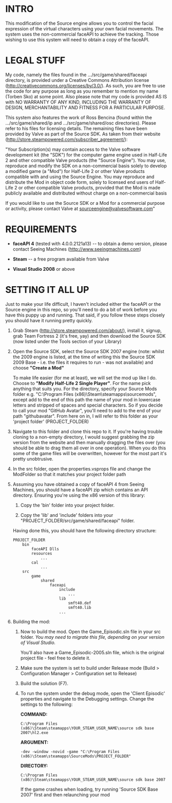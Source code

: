 # INTRO

This modification of the Source engine allows you to control the facial
expression of the virtual characters using your own facial movements. The
system uses the non-commercial faceAPI to achieve the tracking. Those wishing
to use this system will need to obtain a copy of the faceAPI.


# LEGAL STUFF

My code, namely the files found in the .../src/game/shared/faceapi directory,
is provided under a Creative Commons Attribution license
(http://creativecommons.org/licenses/by/3.0/). As such, you are free to use
the code for any purpose as long as you remember to mention my name (Torben
Sko) at some point. Also please note that my code is provided AS IS with NO
WARRANTY OF ANY KIND, INCLUDING THE WARRANTY OF DESIGN, 
MERCHANTABILITY AND FITNESS FOR A PARTICULAR PURPOSE.

This system also features the work of Ross Bencina (found within the
.../src/game/shared/ip and .../src/game/shared/osc directories). Please refer
to his files for licensing details. The remaining files have been provided by
Valve as part of the Source SDK. As taken from their website
(http://store.steampowered.com/subscriber_agreement/):

"Your Subscription(s) may contain access to the Valve software development kit
(the "SDK") for the computer game engine used in Half-Life 2 and other
compatible Valve products (the "Source Engine"). You may use, reproduce and
modify the SDK on a non-commercial basis solely to develop a modified game (a
"Mod") for Half-Life 2 or other Valve products compatible with and using the
Source Engine. You may reproduce and distribute the Mod in object code form,
solely to licensed end users of Half-Life 2 or other compatible Valve
products, provided that the Mod is made publicly available and distributed
without charge on a non-commercial basis

If you would like to use the Source SDK or a Mod for a commercial purpose or
activity, please contact Valve at sourceengine@valvesoftware.com"


# REQUIREMENTS

-   **faceAPI 4** (tested with 4.0.0.2121a13) -- to obtain a demo version, please contact Seeing Machines (http://www.seeingmachines.com)

-   **Steam** -- a free program available from Valve

-   **Visual Studio 2008** or above


# SETTING IT ALL UP

Just to make your life difficult, I haven't included either the faceAPI or the
Source engine in this repo, so you'll need to do a bit of work before you have
this puppy up and running. That said, if you follow these steps closely you
should have it running pretty quickly.

1.  Grab Steam (http://store.steampowered.com/about/), install it, signup, grab
    Team Fortress 2 (it's free, yay) and then download the Source SDK (now listed
    under the Tools section of your Library)

2.  Open the Source SDK, select the Source SDK 2007 engine (note: whilst the
    2009 engine is listed, at the time of writing this the Source SDK 2009 Base -
    i.e. the files it requires to run - was not available) and choose **"Create a Mod"**

    To make life easier (for me at least), we will set the mod up like I do.
    Choose to **"Modify Half-Life 2 Single Player"**. For the name pick anything that
    suits you. For the directory, specify your Source Mods folder e.g. "C:\Program
    Files (x86)\Steam\steamapps\sourcemods\", except add to the end of this path
    the name of your mod in lowercase letters and stripped of spaces and special
    characters. So if you decide to call your mod "GitHub Avatar", you'll need to
    add to the end of your path "githubavatar". From here on in, I will refer to
    this folder as your 'project folder' (PROJECT_FOLDER)

3.  Navigate to this folder and clone this repo to it. If you're having trouble
    cloning to a non-empty directory, I would suggest grabbing the zip version
    from the website and then manually dragging the files over (you should be able
    to drag them all over in one operation). When you do this some of the game
    files will be overwritten, however for the most part it's pretty unobtrusive.

4.  In the src folder, open the properties.vsprops file and change the
    ModFolder so that it matches your project folder path

5.  Assuming you have obtained a copy of faceAPI 4 from Seeing Machines, you
    should have a faceAPI zip which contains an API directory. Ensuring you're using the x86 version of this library:

    1. Copy the 'bin' folder into your project folder.

    2. Copy the 'lib' and 'include' folders into your "PROJECT_FOLDER/src/game/shared/faceapi" folder. 

    Having done this, you should have the following directory structure:

        PROJECT_FOLDER
            bin
                faceAPI Dlls
                resources
                    ...
                cal
                    ...
            src
                game
                    shared
                        faceapi
                            include
                                ...
                            lib
                                smft40.def
                                smft40.lib
                            ...

6.  Building the mod:

    1.  Now to build the mod. Open the Game_Episodic.sln file in your src folder. *You may need to migrate this file, depending on your version of Visual Studio.*
        
        You'll also have a Game_Episodic-2005.sln file, which is the original project
        file - feel free to delete it.

    2.  Make sure the system is set to build under Release mode (Build >
        Configuration Manager > Configuration set to Release)
        
    3.  Build the solution (F7).

    4.  To run the system under the debug mode, open the 'Client Episodic'
        properties and navigate to the Debugging settings. Change the settings to the
        following:

        **COMMAND:**

            C:\Program Files (x86)\Steam\steamapps\YOUR_STEAM_USER_NAME\source sdk base 2007\hl2.exe

        **ARGUMENT:**

            -dev -window -novid -game "C:\Program Files (x86)\Steam\steamapps\SourceMods\PROJECT_FOLDER"

        **DIRECTORY:**

            C:\Program Files (x86)\Steam\steamapps\YOUR_STEAM_USER_NAME\source sdk base 2007

        If the game crashes when loading, try running 'Source SDK Base 2007' first and
        then relaunching your mod

